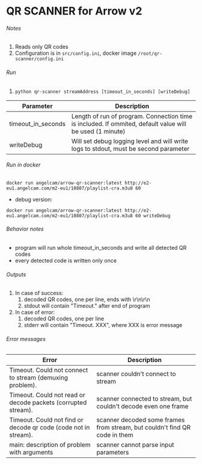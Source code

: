 # QR SCANNER for Arrow v2 #

###### Notes ######
1. Reads only QR codes
2. Configuration is in `src/config.ini`, docker image `/root/qr-scanner/config.ini`

###### Run ######
1. `python qr-scanner streamAddress [timeout_in_seconds] [writeDebug]`

Parameter          | Description
------------------ | -------------
timeout_in_seconds | Length of run of program. Connection time is included. If ommited, default value will be used (1 minute)
writeDebug         | Will set debug logging level and will write logs to stdout, must be second parameter

###### Run in docker ######
`docker run angelcam/arrow-qr-scanner:latest http://e2-eu1.angelcam.com/m2-eu1/10807/playlist-cra.m3u8 60`

- debug version:

`docker run angelcam/arrow-qr-scanner:latest http://e2-eu1.angelcam.com/m2-eu1/10807/playlist-cra.m3u8 60 writeDebug`


###### Behavior notes ######
- program will run whole timeout_in_seconds and write all detected QR codes
- every detected code is written only once

###### Outputs ######
1. In case of success:
    1. decoded QR codes, one per line, ends with \r\n\r\n
    2. stdout will contain "Timeout." after end of program
2. In case of error:
    1. decoded QR codes, one per line
    2. stderr will contain "Timeout. XXX", where XXX is error message


###### Error messages ######
Error                                                    | Description
---------------------------------------------------------| -------------
Timeout. Could not connect to stream (demuxing problem). | scanner couldn't connect to stream | posssible cause: bad address, totally broken stream
Timeout. Could not read or decode packets (corrupted stream). | scanner connected to stream, but couldn't decode even one frame | broken stream, no keyframes
Timeout. Could not find or decode qr code (code not in stream). | scanner decoded some frames from stream, but couldn't find QR code in them | QR code is too far from camera, too small, bent, blurry, out of camera field of view or bad lightning conditions
main: description of problem with arguments | scanner cannot parse input parameters

